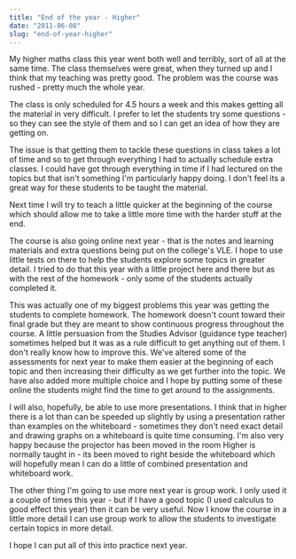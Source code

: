 ```yaml
---
title: "End of the year - Higher"
date: "2011-06-08"
slug: "end-of-year-higher"
---
```

<p>My higher maths class this year went both well and terribly, sort of all at the same time. The class themselves were great, when they turned up and I think that my teaching was pretty good. The problem was the course was rushed - pretty much the whole year. </p>
<p>The class is only scheduled for 4.5 hours a week and this makes getting all the material in very difficult. I prefer to let the students try some questions - so they can see the style of them and so I can get an idea of how they are getting on.</p>
<p>The issue is that getting them to tackle these questions in class takes a lot of time and so to get through everything I had to actually schedule extra classes. I could have got through everything in time if I had lectured on the topics but that isn't something I'm particularly happy doing. I don't feel its a great way for these students to be taught the material. </p>
<p>Next time I will try to teach a little quicker at the beginning of the course which should allow me to take a little more time with the harder stuff at the end. </p>
<p>The course is also going online next year - that is the notes and learning materials and extra questions being put on the college's VLE. I hope to use little tests on there to help the students explore some topics in greater detail. I tried to do that this year with a little project here and there but as with the rest of the homework - only some of the students actually completed it.</p>
<p>This was actually one of my biggest problems this year was getting the students to complete homework. The homework doesn't count toward their final grade but they are meant to show continuous progress throughout the course. A little persuasion from the Studies Advisor (guidance type teacher) sometimes helped but it was as a rule difficult to get anything out of them. I don't really know how to improve this. We've altered some of the assessments for next year to make them easier at the beginning of each topic and then increasing their difficulty as we get further into the topic. We have also added more multiple choice and I hope by putting some of these online the students might find the time to get around to the assignments.</p>
<p>I will also, hopefully, be able to use more presentations. I think that in higher there is a lot than can be speeded up slightly by using a presentation rather than examples on the whiteboard - sometimes they don't need exact detail and drawing graphs on a whiteboard is quite time consuming. I'm also very happy because the projector has been moved in the room Higher is normally taught in - its been moved to right beside the whiteboard which will hopefully mean I can do a little of combined presentation and whiteboard work.</p>
<p>The other thing I'm going to use more next year is group work. I only used it a couple of times this year - but if I have a good topic (I used calculus to good effect this year) then it can be very useful. Now I know the course in a little more detail I can use group work to allow the students to investigate certain topics in more detail.</p>
<p>I hope I can put all of this into practice next year.</p>
